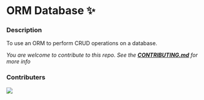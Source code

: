 # ORM Database ✨

### Description
To use an ORM to perform CRUD operations on a database. 

*You are welcome to contribute to this repo. See the [**CONTRIBUTING.md**](./CONTRIBUTING.md) for more info*

### Contributers
<a href="https://github.com/pattarai/orm-database/graphs/contributors">
  <img src="https://contrib.rocks/image?repo=pattarai/orm-database" />
</a>


